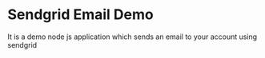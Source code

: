 # Sendgrid Email Demo


It is a demo node js application which sends an email to your account using sendgrid
